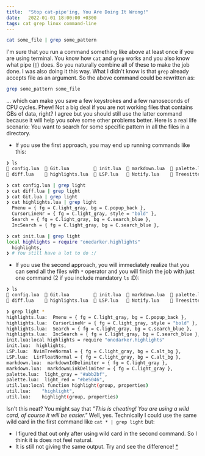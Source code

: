 ```yaml
---
title:  "Stop cat-pipe'ing, You Are Doing It Wrong!"
date:   2022-01-01 18:00:00 +0300
tags: cat grep linux command-line
---
```

```bash
cat some_file | grep some_pattern
```
I'm sure that you run a command something like above at least once if you are using terminal. You know how `cat` and `grep` works and you also know what pipe (`|`) does. So you naturally combine all of these to make the job done. I was also doing it this way. What I didn't know is that `grep` already accepts file as an argument. So the above command could be rewritten as:
```bash
grep some_pattern some_file
```

... which can make you save a few keystrokes and a few nanoseconds of CPU cycles. Phew! Not a big deal if you are not working files that contains GBs of data, right? I agree but you should still use the latter command because it will help you solve some other problems better. Here is a real life scenario: You want to search for some specific pattern in all the files in a directory. 

- If you use the first approach, you may end up running commands like this:

```bash
❯ ls
 config.lua   Git.lua          init.lua   markdown.lua   palette.lua      util.lua
 diff.lua     highlights.lua   LSP.lua    Notify.lua     Treesitter.lua   Whichkey.lua

❯ cat config.lua | grep light
❯ cat diff.lua | grep light
❯ cat Git.lua | grep light
❯ cat highlights.lua | grep light
  Pmenu = { fg = C.light_gray, bg = C.popup_back },
  CursorLineNr = { fg = C.light_gray, style = "bold" },
  Search = { fg = C.light_gray, bg = C.search_blue },
  IncSearch = { fg = C.light_gray, bg = C.search_blue },

❯ cat init.lua | grep light
local highlights = require "onedarker.highlights"
  highlights,
❯ # You still have a lot to do :/
```

- If you use the second approach, you will immediately realize that you can send all the files with `*` operator and you will finish the job with just one command (2 if you include mandatory `ls` :D):

```bash
❯ ls
 config.lua   Git.lua          init.lua   markdown.lua   palette.lua      util.lua
 diff.lua     highlights.lua   LSP.lua    Notify.lua     Treesitter.lua   Whichkey.lua

❯ grep light *
highlights.lua:  Pmenu = { fg = C.light_gray, bg = C.popup_back },
highlights.lua:  CursorLineNr = { fg = C.light_gray, style = "bold" },
highlights.lua:  Search = { fg = C.light_gray, bg = C.search_blue },
highlights.lua:  IncSearch = { fg = C.light_gray, bg = C.search_blue },
init.lua:local highlights = require "onedarker.highlights"
init.lua:  highlights,
LSP.lua:  NvimTreeNormal = { fg = C.light_gray, bg = C.alt_bg },
LSP.lua:  LirFloatNormal = { fg = C.light_gray, bg = C.alt_bg },
markdown.lua:  markdownIdDelimiter = { fg = C.light_gray },
markdown.lua:  markdownLinkDelimiter = { fg = C.light_gray },
palette.lua:  light_gray = "#abb2bf",
palette.lua:  light_red = "#be5046",
util.lua:local function highlight(group, properties)
util.lua:    "highlight",
util.lua:    highlight(group, properties)
```

Isn't this neat? You might say that *"This is cheating! You are using a wild card, of course it will be easier."* Well, yes. Technically I could use the same wild card in the first command like `cat * | grep light` but:
- I figured that out only after using wild card in the second command. So I think it is does not feel natural.
- It is still not giving the same output. Try and see the difference! [*](## "You will not be able to see which file contains which line. 'cat' will just concatenate all the input.")
